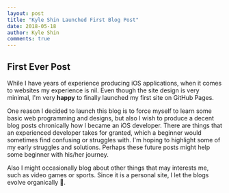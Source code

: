 ```yaml
---
layout: post
title: "Kyle Shin Launched First Blog Post"
date: 2018-05-18
author: Kyle Shin
comments: true
---
```

## First Ever Post

While I have years of experience producing iOS applications, when it comes to websites
my experience is nil. Even though the site design is very minimal, I'm very **happy**
to finally launched my first site on GitHub Pages.

One reason I decided to launch this blog is to force myself to learn some basic web programming and designs, but also I wish to produce a decent blog posts chronically how I became an iOS developer. There are things that an experienced developer takes for granted, which a beginner would sometimes find confusing or struggles with.
I'm hoping to highlight some of my early struggles and solutions. Perhaps these future posts
might help some beginner with his/her journey.

Also I might occasionally blog about other things that may interests me, such as video games or
sports. Since it is a personal site, I let the blogs evolve organically 🤟.
